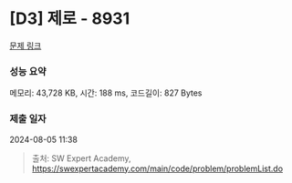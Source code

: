 # [D3] 제로 - 8931 

[문제 링크](https://swexpertacademy.com/main/code/problem/problemDetail.do?contestProbId=AW5jBWLq7jwDFATQ) 

### 성능 요약

메모리: 43,728 KB, 시간: 188 ms, 코드길이: 827 Bytes

### 제출 일자

2024-08-05 11:38



> 출처: SW Expert Academy, https://swexpertacademy.com/main/code/problem/problemList.do